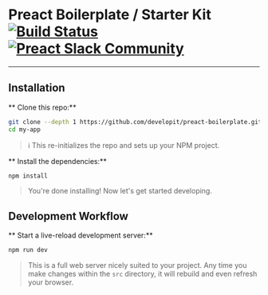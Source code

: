 # Preact Boilerplate / Starter Kit [![Build Status](https://travis-ci.org/developit/preact-boilerplate.svg?branch=master)](https://travis-ci.org/developit/preact-boilerplate) [![Preact Slack Community](https://preact-slack.now.sh/badge.svg)](https://preact-slack.now.sh)

---

## Installation

** Clone this repo:**

```sh
git clone --depth 1 https://github.com/developit/preact-boilerplate.git my-app
cd my-app
```

> :information_source: This re-initializes the repo and sets up your NPM project.


** Install the dependencies:**

```sh
npm install
```

> You're done installing! Now let's get started developing.



## Development Workflow


** Start a live-reload development server:**

```sh
npm run dev
```

> This is a full web server nicely suited to your project. Any time you make changes within the `src` directory, it will rebuild and even refresh your browser.

